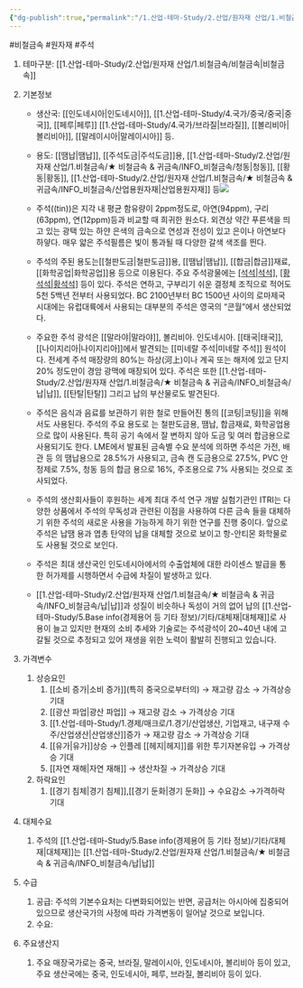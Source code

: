 ```yaml
---
{"dg-publish":true,"permalink":"/1.산업-테마-Study/2.산업/원자재 산업/1.비철금속/★ 비철금속 & 귀금속/INFO_비철금속/주석/","created":"2024-11-20T21:02:28.610+09:00","updated":"2025-06-25T16:16:52.213+09:00"}
---
```


#비철금속 #원자재 #주석 

1. 테마구분: [[1.산업-테마-Study/2.산업/원자재 산업/1.비철금속/비철금속\|비철금속]]

1. 기본정보

	- 생산국: [[인도네시아\|인도네시아]], [[1.산업-테마-Study/4.국가/중국/중국\|중국]], [[페루\|페루]] [[1.산업-테마-Study/4.국가/브라질\|브라질]], [[볼리비아\|볼리비아]], [[말레이시아\|말레이시아]] 등.
	- 용도: [[땜납\|땜납]], [[주석도금\|주석도금]]용, [[1.산업-테마-Study/2.산업/원자재 산업/1.비철금속/★ 비철금속 & 귀금속/INFO_비철금속/청동\|청동]], [[황동\|황동]], [[1.산업-테마-Study/2.산업/원자재 산업/1.비철금속/★ 비철금속 & 귀금속/INFO_비철금속/산업용원자재\|산업용원자재]] 등![](https://i.imgur.com/KnI56z4.png)
	  
	- 주석((tin))은 지각 내 평균 함유량이 2ppm정도로, 아연(94ppm), 구리(63ppm), 연(12ppm)등과 비교할 때 희귀한 원소다. 외견상 약간 푸른색을 띄고 있는 광택 있는 하얀 은색의 금속으로 연성과 전성이 있고 은이나 아연보다 하얗다. 매우 얇은 주석필름은 빛이 통과될 때 다양한 갈색 색조를 띈다. 
	- 주석의 주된 용도는[[철판도금\|철판도금]]용, [[땜납\|땜납]], [[합금\|합금]]재료, [[화학공업\|화학공업]]용 등으로 이용된다. 주요 주석광물에는 [[석석\|석석]](Cassiterite), [[황석석\|황석석]](Stannite) 등이 있다. 주석은 연하고, 구부리기 쉬운 결정체 조직으로 적어도 5천 5백년 전부터 사용되었다. BC 2100년부터 BC 1500년 사이의 로마제국 시대에는 유럽대륙에서 사용되는 대부분의 주석은 영국의 “콘월”에서 생산되었다. 
	- 주요한 주석 광석은 [[말라야\|말라야]], 볼리비아. 인도네시아. [[태국\|태국]], [[나이지리아\|나이지리아]]에서 발견되는 [[미네랄 주석\|미네랄 주석]] 원석이다. 전세계 주석 매장량의 80%는 하상(河上)이나 계곡 또는 해저에 있고 단지 20% 정도만이 경암 광맥에 매장되어 있다. 주석은 또한 [[1.산업-테마-Study/2.산업/원자재 산업/1.비철금속/★ 비철금속 & 귀금속/INFO_비철금속/납\|납]], [[탄탈\|탄탈]] 그리고 납의 부산물로도 발견된다. 
	- 주석은 음식과 음료를 보관하기 위한 철로 만들어진 통의 [[코팅\|코팅]]을 위해서도 사용된다. 주석의 주요 용도로 는 철판도금용, 땜납, 합금재료, 화학공업용으로 많이 사용된다. 특히 공기 속에서 잘 변하지 않아 도금 및 여러 합금용으로 사용되기도 한다. LME에서 발표된 금속별 수요 분석에 의하면 주석은 가전, 배관 등 의 땜납용으로 28.5%가 사용되고, 금속 캔 도금용으로 27.5%, PVC 안정제로 7.5%, 청동 등의 합금 용으로 16%, 주조용으로 7% 사용되는 것으로 조사되었다. 
	- 주석의 생산회사들이 후원하는 세계 최대 주석 연구 개발 실험기관인 ITRI는 다양한 상품에서 주석의 무독성과 관련된 이점을 사용하여 다른 금속 들을 대체하기 위한 주석의 새로운 사용을 가능하게 하기 위한 연구를 진행 중이다. 앞으로 주석은 납땜 용과 엽총 탄약의 납을 대체할 것으로 보이고 항-안티몬 화학물로도 사용될 것으로 보인다. 
	- 주석은 최대 생산국인 인도네시아에서의 수출업체에 대한 라이센스 발급을 통한 허가제를 시행하면서 수급에 차질이 발생하고 있다.
	- [[1.산업-테마-Study/2.산업/원자재 산업/1.비철금속/★ 비철금속 & 귀금속/INFO_비철금속/납\|납]]과 성질이 비슷하나 독성이 거의 없어 납의 [[1.산업-테마-Study/5.Base info(경제용어 등 기타 정보)/기타/대체재\|대체재]]로 사용이 늘고 있지만 현재의 소비 추세와 기술로는 주석광석이 20~40년 내에 고갈될 것으로 추정되고 있어 재생을 위한 노력이 활발히 진행되고 있습니다.


1. 가격변수
	1. 상승요인
		1. [[소비 증가\|소비 증가]](특히 중국으로부터의) → 재고량 감소 → 가격상승 기대 
		2. [[광산 파업\|광산 파업]] → 재고량 감소 → 가격상승 기대
		3. [[1.산업-테마-Study/1.경제/매크로/1.경기/산업생산, 기업재고, 내구재 수주/산업생산\|산업생산]]증가 → 재고량 감소 → 가격상승 기대 
		4. [[유가\|유가]]상승 → 인플레 [[헤지\|헤지]]를 위한 투기자본유입 → 가격상승 기대 
		5. [[자연 재해\|자연 재해]] → 생산차질 → 가격상승 기대
	2. 하락요인
		1. [[경기 침체\|경기 침체]],[[경기 둔화\|경기 둔화]] → 수요감소 →가격하락 기대


2. 대체수요
	1. 주석의 [[1.산업-테마-Study/5.Base info(경제용어 등 기타 정보)/기타/대체재\|대체재]]는 [[1.산업-테마-Study/2.산업/원자재 산업/1.비철금속/★ 비철금속 & 귀금속/INFO_비철금속/납\|납]]


3. 수급
	1. 공급: 주석의 기본수요처는 다변화되어있는 반면, 공급처는 아시아에 집중되어있으므로 생산국가의 사정에 따라 가격변동이 일어날 것으로 보입니다.
	2. 수요:


4. 주요생산지
	1. 주요 매장국가로는 중국, 브라질, 말레이시아, 인도네시아, 볼리비아 등이 있고, 주요 생산국에는 중국, 인도네시아, 페루, 브라질, 볼리비아 등이 있다. 
